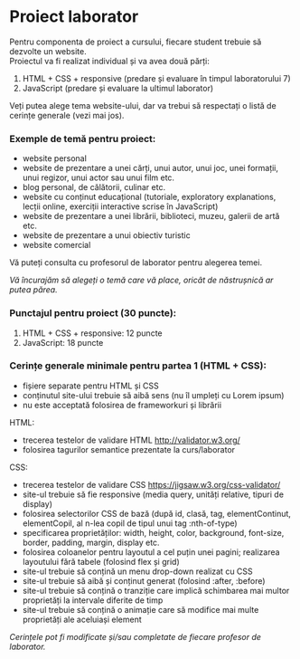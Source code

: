 # Proiect laborator
 
Pentru componenta de proiect a cursului, fiecare student trebuie să dezvolte un website.  
Proiectul va fi realizat individual și va avea două părți:  
1. HTML + CSS + responsive (predare și evaluare în timpul laboratorului 7)  
2. JavaScript (predare și evaluare la ultimul laborator)

Veți putea alege tema website-ului, dar va trebui să respectați o listă de cerințe generale (vezi mai jos).

### Exemple de temă pentru proiect:
- website personal 
- website de prezentare a unei cărți, unui autor, unui joc, unei formații, unui regizor, unui actor sau unui film etc.  
- blog personal, de călătorii, culinar etc.  
- website cu conținut educațional (tutoriale, exploratory explanations, lecții online, exerciții interactive scrise în JavaScript)
- website de prezentare a unei librării, biblioteci, muzeu, galerii de artă etc.  
- website de prezentare a unui obiectiv turistic  
- website comercial 

Vă puteți consulta cu profesorul de laborator pentru alegerea temei.  

*Vă încurajăm să alegeți o temă care vă place, oricât de năstrușnică ar putea părea.*

### Punctajul pentru proiect (30 puncte):

1. HTML + CSS + responsive:  12 puncte  
2. JavaScript: 18 puncte

### Cerințe generale minimale pentru partea 1 (HTML + CSS):

- fișiere separate pentru HTML și CSS
- conținutul site-ului trebuie să aibă sens (nu îl umpleți cu Lorem ipsum)
- nu este acceptată folosirea de frameworkuri și librării

HTML:
- trecerea testelor de validare HTML http://validator.w3.org/
- folosirea tagurilor semantice prezentate la curs/laborator

CSS:
- trecerea testelor de validare CSS https://jigsaw.w3.org/css-validator/
- site-ul trebuie să fie responsive (media query, unități relative, tipuri de display)
- folosirea selectorilor CSS de bază (după id, clasă, tag, elementContinut, elementCopil, al n-lea copil de tipul unui tag :nth-of-type)
- specificarea proprietăților: width, height, color, background, font-size, border, padding, margin, display etc.
- folosirea coloanelor pentru layoutul a cel puțin unei pagini; realizarea layoutului fără tabele (folosind flex și grid)
- site-ul trebuie să conțină un menu drop-down realizat cu CSS
- site-ul trebuie să aibă și conținut generat (folosind :after, :before)
- site-ul trebuie să conțină o tranziție care implică schimbarea mai multor proprietăți la intervale diferite de timp
- site-ul trebuie să conțină o animație care să modifice mai multe proprietăți ale aceluiași element  

*Cerințele pot fi modificate și/sau completate de fiecare profesor de laborator.*
